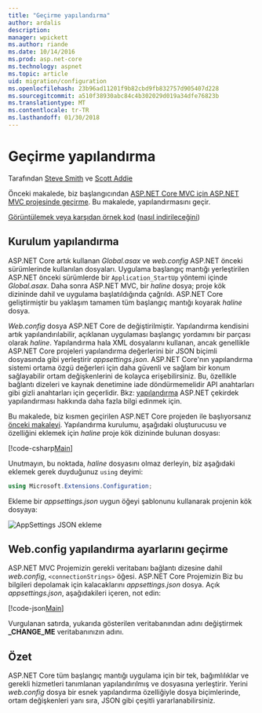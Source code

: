 ```yaml
---
title: "Geçirme yapılandırma"
author: ardalis
description: 
manager: wpickett
ms.author: riande
ms.date: 10/14/2016
ms.prod: asp.net-core
ms.technology: aspnet
ms.topic: article
uid: migration/configuration
ms.openlocfilehash: 23b96ad11201f9b82cbd9fb832757d905407d228
ms.sourcegitcommit: a510f38930abc84c4b302029d019a34dfe76823b
ms.translationtype: MT
ms.contentlocale: tr-TR
ms.lasthandoff: 01/30/2018
---
```

# <a name="migrating-configuration"></a>Geçirme yapılandırma

Tarafından [Steve Smith](https://ardalis.com/) ve [Scott Addie](https://scottaddie.com)

Önceki makalede, biz başlangıcından [ASP.NET Core MVC için ASP.NET MVC projesinde geçirme](mvc.md). Bu makalede, yapılandırmasını geçir.

[Görüntülemek veya karşıdan örnek kod](https://github.com/aspnet/Docs/tree/master/aspnetcore/migration/configuration/samples) ([nasıl indirileceğini](xref:tutorials/index#how-to-download-a-sample))

## <a name="setup-configuration"></a>Kurulum yapılandırma

ASP.NET Core artık kullanan *Global.asax* ve *web.config* ASP.NET önceki sürümlerinde kullanılan dosyaları. Uygulama başlangıç mantığı yerleştirilen ASP.NET önceki sürümlerde bir `Application_StartUp` yöntemi içinde *Global.asax*. Daha sonra ASP.NET MVC, bir *haline* dosya; proje kök dizininde dahil ve uygulama başlatıldığında çağrıldı. ASP.NET Core geliştirmiştir bu yaklaşım tamamen tüm başlangıç mantığı koyarak *haline* dosya.

*Web.config* dosya ASP.NET Core de değiştirilmiştir. Yapılandırma kendisini artık yapılandırılabilir, açıklanan uygulaması başlangıç yordamını bir parçası olarak *haline*. Yapılandırma hala XML dosyalarını kullanan, ancak genellikle ASP.NET Core projeleri yapılandırma değerlerini bir JSON biçimli dosyasında gibi yerleştirir *appsettings.json*. ASP.NET Core'nın yapılandırma sistemi ortama özgü değerleri için daha güvenli ve sağlam bir konum sağlayabilir ortam değişkenlerini de kolayca erişebilirsiniz. Bu, özellikle bağlantı dizeleri ve kaynak denetimine iade döndürmemelidir API anahtarları gibi gizli anahtarları için geçerlidir. Bkz: [yapılandırma](xref:fundamentals/configuration/index) ASP.NET çekirdek yapılandırması hakkında daha fazla bilgi edinmek için.

Bu makalede, biz kısmen geçirilen ASP.NET Core projeden ile başlıyorsanız [önceki makaleyi](mvc.md). Yapılandırma kurulumu, aşağıdaki oluşturucusu ve özelliğini eklemek için *haline* proje kök dizininde bulunan dosyası:

[!code-csharp[Main](configuration/samples/WebApp1/src/WebApp1/Startup.cs?range=11-21)]

Unutmayın, bu noktada, *haline* dosyasını olmaz derleyin, biz aşağıdaki eklemek gerek duyduğunuz `using` deyimi:

```csharp
using Microsoft.Extensions.Configuration;
```

Ekleme bir *appsettings.json* uygun öğeyi şablonunu kullanarak projenin kök dosyaya:

![AppSettings JSON ekleme](configuration/_static/add-appsettings-json.png)

## <a name="migrate-configuration-settings-from-webconfig"></a>Web.config yapılandırma ayarlarını geçirme

ASP.NET MVC Projemizin gerekli veritabanı bağlantı dizesine dahil *web.config*, `<connectionStrings>` öğesi. ASP.NET Core Projemizin Biz bu bilgileri depolamak için kalacaklarını *appsettings.json* dosya. Açık *appsettings.json*, aşağıdakileri içeren, not edin:

[!code-json[Main](../migration/configuration/samples/WebApp1/src/WebApp1/appsettings.json?highlight=4)]


Vurgulanan satırda, yukarıda gösterilen veritabanından adını değiştirmek **_CHANGE_ME** veritabanınızın adını.

## <a name="summary"></a>Özet

ASP.NET Core tüm başlangıç mantığı uygulama için bir tek, bağımlılıklar ve gerekli hizmetleri tanımlanan yapılandırılmış ve dosyasına yerleştirir. Yerini *web.config* dosya bir esnek yapılandırma özelliğiyle dosya biçimlerinde, ortam değişkenleri yanı sıra, JSON gibi çeşitli yararlanabilirsiniz.
